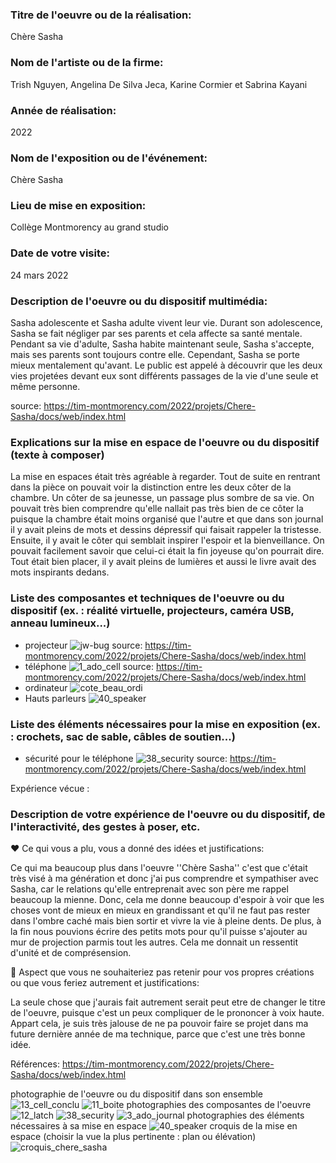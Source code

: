 ### Titre de l'oeuvre ou de la réalisation:

Chère Sasha

### Nom de l'artiste ou de la firme:

Trish Nguyen, Angelina De Silva Jeca, Karine Cormier et Sabrina Kayani

### Année de réalisation:

2022

### Nom de l'exposition ou de l'événement:

Chère Sasha

### Lieu de mise en exposition:

Collège Montmorency au grand studio

### Date de votre visite:

24 mars 2022

### Description de l'oeuvre ou du dispositif multimédia:

Sasha adolescente et Sasha adulte vivent leur vie. Durant son adolescence, Sasha se fait négliger par ses parents et cela affecte sa santé mentale. Pendant sa vie d'adulte, Sasha habite maintenant seule, Sasha s'accepte, mais ses parents sont toujours contre elle. Cependant, Sasha se porte mieux mentalement qu'avant. Le public est appelé à découvrir que les deux vies projetées devant eux sont différents passages de la vie d'une seule et même personne.

source: https://tim-montmorency.com/2022/projets/Chere-Sasha/docs/web/index.html

### Explications sur la mise en espace de l'oeuvre ou du dispositif (texte à composer)

La mise en espaces était très agréable à regarder. Tout de suite en rentrant dans la pièce on pouvait voir la distinction entre les deux côter de la chambre. Un côter de sa jeunesse, un passage plus sombre de sa vie. On pouvait très bien comprendre qu'elle nallait pas très bien de ce côter la puisque la chambre était moins organisé que l'autre et que dans son journal il y avait pleins de mots et dessins dépressif qui faisait rappeler la tristesse. Ensuite, il y avait le côter qui semblait inspirer l'espoir et la bienveillance. On pouvait facilement savoir que celui-ci était la fin joyeuse qu'on pourrait dire. Tout était bien placer, il y avait pleins de lumières et aussi le livre avait des mots inspirants dedans.

### Liste des composantes et techniques de l'oeuvre ou du dispositif (ex. : réalité virtuelle, projecteurs, caméra USB, anneau lumineux...)

* projecteur
![jw-bug](medias/jw-bug.jpg)
source: https://tim-montmorency.com/2022/projets/Chere-Sasha/docs/web/index.html
* téléphone 
![1_ado_cell](medias/1_ado_cell.jpeg)
source: https://tim-montmorency.com/2022/projets/Chere-Sasha/docs/web/index.html
* ordinateur
![cote_beau_ordi](medias/cote_beau_ordi.png)
* Hauts parleurs
 ![40_speaker](medias/40_speaker.jpg)

### Liste des éléments nécessaires pour la mise en exposition (ex. : crochets, sac de sable, câbles de soutien...)

* sécurité pour le téléphone
![38_security](medias/38_security.jpg)
source: https://tim-montmorency.com/2022/projets/Chere-Sasha/docs/web/index.html

Expérience vécue :

### Description de votre expérience de l'oeuvre ou du dispositif, de l'interactivité, des gestes à poser, etc.

❤️ Ce qui vous a plu, vous a donné des idées et justifications:

Ce qui ma beaucoup plus dans l'oeuvre ''Chère Sasha'' c'est que c'était très visé à ma génération et donc j'ai pus comprendre et sympathiser avec Sasha, car le relations qu'elle entreprenait avec son père me rappel beaucoup la mienne. Donc, cela me donne beaucoup d'espoir à voir que les choses vont de mieux en mieux en grandissant et qu'il ne faut pas rester dans l'ombre caché mais bien sortir et vivre la vie à pleine dents. De plus, à la fin nous pouvions écrire des petits mots pour qu'il puisse s'ajouter au mur de projection parmis tout les autres. Cela me donnait un ressentit d'unité et de comprésension.

🤔 Aspect que vous ne souhaiteriez pas retenir pour vos propres créations ou que vous feriez autrement et justifications:

La seule chose que j'aurais fait autrement serait peut etre de changer le titre de l'oeuvre, puisque c'est un peux compliquer de le prononcer à voix haute. Appart cela, je suis très jalouse de ne pa pouvoir faire se projet dans ma future dernière année de ma technique, parce que c'est une très bonne idée.

Références:
https://tim-montmorency.com/2022/projets/Chere-Sasha/docs/web/index.html


photographie de l'oeuvre ou du dispositif dans son ensemble 
![13_cell_conclu](medias/13_cell_conclu.jpg)
![11_boite](medias/11_boite.jpg)
photographies des composantes de l'oeuvre 
![12_latch](medias/12_latch.jpg)
![38_security](medias/38_security.jpg)
![3_ado_journal](medias/3_ado_journal.jpeg)
photographies des éléments nécessaires à sa mise en espace 
![40_speaker](medias/40_speaker.jpg)
croquis de la mise en espace (choisir la vue la plus pertinente : plan ou élévation)
![croquis_chere_sasha](medias/croquis_chere_sasha.png)
